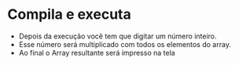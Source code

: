 # Compila e executa
- Depois da execução você tem que digitar um número inteiro. 
- Esse número será multiplicado com todos os elementos do array.
- Ao final o Array resultante será impresso na tela
